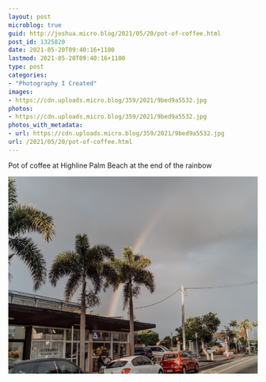 ```yaml
---
layout: post
microblog: true
guid: http://joshua.micro.blog/2021/05/20/pot-of-coffee.html
post_id: 1325820
date: 2021-05-20T09:40:16+1100
lastmod: 2021-05-20T09:40:16+1100
type: post
categories:
- "Photography I Created"
images:
- https://cdn.uploads.micro.blog/359/2021/9bed9a5532.jpg
photos:
- https://cdn.uploads.micro.blog/359/2021/9bed9a5532.jpg
photos_with_metadata:
- url: https://cdn.uploads.micro.blog/359/2021/9bed9a5532.jpg
url: /2021/05/20/pot-of-coffee.html
---
```

Pot of coffee at Highline Palm Beach at the end of the rainbow 

<img src="uploads/2021/9bed9a5532.jpg" width="600" height="399" alt="" />
